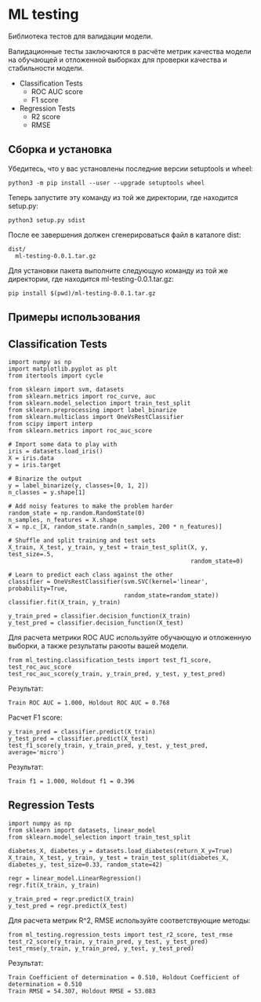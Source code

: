 # ML testing
Библиотека тестов для валидации модели.

Валидационные тесты заключаются в расчёте метрик качества модели на обучающей и отложенной выборках для проверки качества и стабильности модели.

* Classification Tests
    * ROC AUC score
    * F1 score
* Regression Tests
    * R2 score
    * RMSE
    
## Сборка и установка
Убедитесь, что у вас установлены последние версии setuptools и wheel:
```shell script
python3 -m pip install --user --upgrade setuptools wheel
```
Теперь запустите эту команду из той же директории, где находится setup.py:
```shell script
python3 setup.py sdist
```
После ее завершения должен сгенерироваться файл в каталоге dist:
```shell script
dist/
  ml-testing-0.0.1.tar.gz
```
Для установки пакета выполните следующую команду из той же директории, где находится ml-testing-0.0.1.tar.gz:
```shell script
pip install $(pwd)/ml-testing-0.0.1.tar.gz
```

## Примеры использования
## Classification Tests
```shell script
import numpy as np
import matplotlib.pyplot as plt
from itertools import cycle

from sklearn import svm, datasets
from sklearn.metrics import roc_curve, auc
from sklearn.model_selection import train_test_split
from sklearn.preprocessing import label_binarize
from sklearn.multiclass import OneVsRestClassifier
from scipy import interp
from sklearn.metrics import roc_auc_score

# Import some data to play with
iris = datasets.load_iris()
X = iris.data
y = iris.target

# Binarize the output
y = label_binarize(y, classes=[0, 1, 2])
n_classes = y.shape[1]

# Add noisy features to make the problem harder
random_state = np.random.RandomState(0)
n_samples, n_features = X.shape
X = np.c_[X, random_state.randn(n_samples, 200 * n_features)]

# Shuffle and split training and test sets
X_train, X_test, y_train, y_test = train_test_split(X, y, test_size=.5,
                                                    random_state=0)

# Learn to predict each class against the other
classifier = OneVsRestClassifier(svm.SVC(kernel='linear', probability=True,
                                 random_state=random_state))
classifier.fit(X_train, y_train)

y_train_pred = classifier.decision_function(X_train)
y_test_pred = classifier.decision_function(X_test)
```
Для расчета метрики ROC AUC используйте обучающую и отложенную выборки, а также результаты раюоты вашей модели.
```shell script
from ml_testing.classification_tests import test_f1_score, test_roc_auc_score
test_roc_auc_score(y_train, y_train_pred, y_test, y_test_pred)
```
Результат:
```shell script
Train ROC AUC = 1.000, Holdout ROC AUC = 0.768
```
Расчет F1 score:
```shell script
y_train_pred = classifier.predict(X_train)
y_test_pred = classifier.predict(X_test)
test_f1_score(y_train, y_train_pred, y_test, y_test_pred, average='micro')
```
Результат:
```shell script
Train f1 = 1.000, Holdout f1 = 0.396
```

## Regression Tests 
```shell script
import numpy as np
from sklearn import datasets, linear_model
from sklearn.model_selection import train_test_split

diabetes_X, diabetes_y = datasets.load_diabetes(return_X_y=True)
X_train, X_test, y_train, y_test = train_test_split(diabetes_X, diabetes_y, test_size=0.33, random_state=42)

regr = linear_model.LinearRegression()
regr.fit(X_train, y_train)

y_train_pred = regr.predict(X_train)
y_test_pred = regr.predict(X_test)
```
Для расчета метрик R^2, RMSE используйте соответствующие методы:
```shell script
from ml_testing.regression_tests import test_r2_score, test_rmse
test_r2_score(y_train, y_train_pred, y_test, y_test_pred)
test_rmse(y_train, y_train_pred, y_test, y_test_pred)
```
Результат:
```shell script
Train Coefficient of determination = 0.510, Holdout Coefficient of determination = 0.510
Train RMSE = 54.307, Holdout RMSE = 53.083
```

